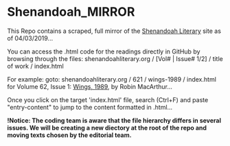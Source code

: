 # Shenandoah_MIRROR

This Repo contains a scraped, full mirror of the [Shenandoah Literary](https://shenandoahliterary.org/) site as of 04/03/2019...

You can access the .html code for the readings directly in GitHub by browsing through the files:
shenandoahliterary.org  /  [Vol# | Issue# 1/2]  /  title of work  /  index.html


For example:
goto: shenandoahliterary.org / 621 / wings-1989 / index.html
for Volume 62, Issue 1: [Wings, 1989](https://shenandoahliterary.org/621/wings-1989/), by Robin MacArthur...

Once you click on the target 'index.html' file, search (Ctrl+F) and paste "entry-content" to jump to the content formatted in .html...



**!Notice: The coding team is aware that the file hierarchy differs in several issues. We will be creating a new diectory at the root of the repo and moving texts chosen by the editorial team.**


